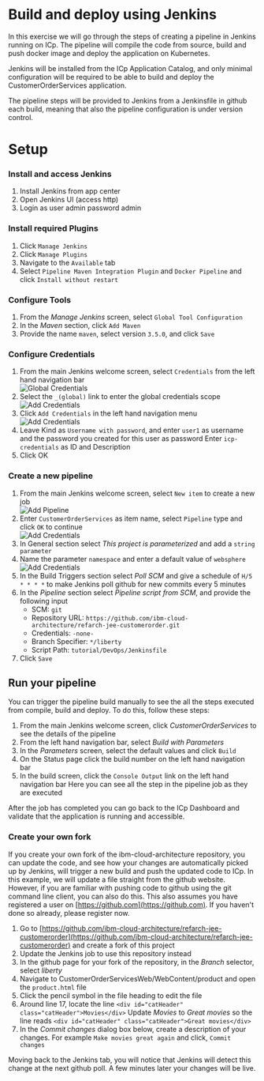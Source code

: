 # Build and deploy using Jenkins
In this exercise we will go through the steps of creating a pipeline in Jenkins running on ICp. 
The pipeline will compile the code from source, build and push docker image and deploy the application on Kubernetes.

Jenkins will be installed from the ICp Application Catalog, and only minimal configuration will be required to be able to build and deploy the CustomerOrderServices application.

The pipeline steps will be provided to Jenkins from a Jenkinsfile in github each build, meaning that also the pipeline configuration is under version control.


# Setup

### Install and access Jenkins
1. Install Jenkins from app center
1. Open Jenkins UI (access http)
1. Login as user admin password admin

### Install required Plugins
1. Click `Manage Jenkins`
1. Click `Manage Plugins`
1. Navigate to the `Available` tab
1. Select `Pipeline Maven Integration Plugin` and `Docker Pipeline` and click `Install without restart`

### Configure Tools
1. From the *Manage Jenkins* screen, select `Global Tool Configuration`
1. In the *Maven* section, click `Add Maven`
1. Provide the name `maven`, select version `3.5.0`, and click `Save`


### Configure Credentials
1. From the main Jenkins welcome screen, select `Credentials` from the left hand navigation bar
<br />![Global Credentials](https://github.com/ibm-cloud-architecture/refarch-jee/blob/master/static/imgs/ICp/Jenkins-globalCredentialstore.png)<br />
1. Select the `_(global)` link to enter the global credentials scope
<br />![Add Credentials](https://github.com/ibm-cloud-architecture/refarch-jee/blob/master/static/imgs/ICp/Jenkins-Add-credentialstore.png)<br />
1. Click `Add Credentials` in the left hand navigation menu
<br />![Add Credentials](https://github.com/ibm-cloud-architecture/refarch-jee/blob/master/static/imgs/ICp/Jenkins-setup-user1-credentials.png)<br />
1. Leave Kind as `Username with password`, and enter `user1` as username and the password you created for this user as password
    Enter `icp-credentials` as ID and Description
1. Click OK

### Create a new pipeline
1. From the main Jenkins welcome screen, select `New item` to create a new job
<br />![Add Pipeline](https://github.com/ibm-cloud-architecture/refarch-jee/blob/master/static/imgs/ICp/Jenkins-NewPipelineJob.png)<br />
1. Enter `CustomerOrderServices` as item name, select `Pipeline` type and click `OK` to continue
<br />![Add Credentials](https://github.com/ibm-cloud-architecture/refarch-jee/blob/master/static/imgs/ICp/Jenkins-setup-user1-credentials.png)<br />
1. In General section select *This project is parameterized* and add a `string parameter`
1. Name the parameter `namespace` and enter a default value of `websphere`
<br />![Add Credentials](https://github.com/ibm-cloud-architecture/refarch-jee/blob/master/static/imgs/ICp/Jenkins-setup-user1-credentials.png)<br />
1. In the Build Triggers section select *Poll SCM* and give a schedule of `H/5 * * * *` to make Jenkins poll github for new commits every 5 minutes
1. In the *Pipeline* section select *Pipeline script from SCM*, and provide the following input
    * SCM: `git`
    * Repository URL: `https://github.com/ibm-cloud-architecture/refarch-jee-customerorder.git`
    * Credentials: `-none-`
    * Branch Specifier: `*/liberty`
    * Script Path: `tutorial/DevOps/Jenkinsfile`
1. Click `Save`

## Run your pipeline

You can trigger the pipeline build manually to see the all the steps executed from compile, build and deploy.
To do this, follow these steps:
1. From the main Jenkins welcome screen, click *CustomerOrderServices* to see the details of the pipeline
1. From the left hand navigation bar, select *Build with Parameters*
1. In the *Parameters* screen, select the default values and click `Build`
1. On the Status page click the build number on the left hand navigation bar
1. In the build screen, click the `Console Output` link on the left hand navigation bar
   Here you can see all the step in the pipeline job as they are executed

After the job has completed you can go back to the ICp Dashboard and validate that the application is running and accessible.


### Create your own fork
If you create your own fork of the ibm-cloud-architecture repository, you can update the code, and see how your changes are automatically picked up by Jenkins, will trigger a new build and push the updated code to ICp.
In this example, we will update a file straight from the github website. However, if you are familiar with pushing code to github using the git command line client, you can also do this.
This also assumes you have registered a user on [https://github.com](https://github.com). If you haven't done so already, please register now.

1. Go to [https://github.com/ibm-cloud-architecture/refarch-jee-customerorder](https://github.com/ibm-cloud-architecture/refarch-jee-customerorder) and create a fork of this project
1. Update the Jenkins job to use this repository instead
1. In the github page for your fork of the repository, in the *Branch* selector, select *liberty*
1. Navigate to CustomerOrderServicesWeb/WebContent/product and open the `product.html` file
1. Click the pencil symbol in the file heading to edit the file
1. Around line 17, locate the line `<div id="catHeader" class="catHeader">Movies</div>`
    Update *Movies* to *Great movies* so the line reads
    `<div id="catHeader" class="catHeader">Great movies</div> `
1. In the *Commit changes* dialog box below, create a description of your changes. For example `Make movies great again` and click, `Commit changes`

Moving back to the Jenkins tab, you will notice that Jenkins will detect this change at the next github poll. A few minutes later your changes will be live.

